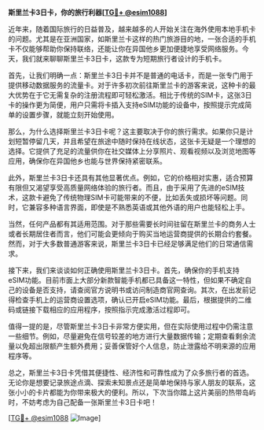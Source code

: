 **斯里兰卡3日卡，你的旅行利器[[TG💪+ @esim1088](https://t.me/s/esim1088)]**

近年来，随着国际旅行的日益普及，越来越多的人开始关注在海外使用本地手机卡的问题。尤其是在亚洲国家，如斯里兰卡这样的热门旅游目的地，一张合适的手机卡不仅能够帮助你保持联络，还能让你在异国他乡更加便捷地享受网络服务。今天，我们就来聊聊斯里兰卡3日卡，这款专为短期旅行者设计的手机卡。

首先，让我们明确一点：斯里兰卡3日卡并不是普通的电话卡，而是一张专门用于提供移动数据服务的流量卡。对于许多初次前往斯里兰卡的游客来说，这种卡的最大优势在于它无需复杂的注册流程即可轻松激活。相比于传统的SIM卡，这张3日卡的操作更为简便，用户只需将卡插入支持eSIM功能的设备中，按照提示完成简单的设置步骤，就能立刻开始使用。

那么，为什么选择斯里兰卡3日卡呢？这主要取决于你的旅行需求。如果你只是计划短暂停留几天，并且希望在旅途中随时保持在线状态，这张卡无疑是一个理想的选择。它提供了充足的流量供你在社交媒体上分享照片、观看视频以及浏览地图等应用，确保你在异国他乡也能与世界保持紧密联系。

此外，斯里兰卡3日卡还具有其他显著优点。例如，它的价格相对实惠，适合预算有限但又渴望享受高质量网络体验的旅行者。而且，由于采用了先进的eSIM技术，这款卡避免了传统物理SIM卡可能带来的不便，比如丢失或损坏等问题。同时，它兼容多种语言界面，即使是不熟悉英语或其他外语的用户也能轻松上手。

当然，任何产品都有其适用范围。对于那些需要长时间驻留在斯里兰卡的商务人士或者长期居住者而言，他们可能会更倾向于购买当地运营商提供的长期合约套餐。然而，对于大多数普通游客来说，斯里兰卡3日卡已经足够满足他们的日常通信需求。

接下来，我们来谈谈如何正确使用斯里兰卡3日卡。首先，确保你的手机支持eSIM功能。目前市面上大部分新款智能手机都已具备这一特性，但如果不确定自己的设备是否支持，请查阅官方说明书或访问制造商官网查询。其次，在出发前记得检查手机上的运营商设置选项，确认已开启eSIM功能。最后，根据提供的二维码或链接下载相应的应用程序，按照指示完成激活过程即可。

值得一提的是，尽管斯里兰卡3日卡非常方便实用，但在实际使用过程中仍需注意一些细节。例如，尽量避免在信号较差的地方进行大量数据传输；定期查看剩余流量以免超出限额产生额外费用；妥善保管好个人信息，防止泄露给不明来源的应用程序等。

总之，斯里兰卡3日卡凭借其便捷性、经济性和可靠性成为了众多旅行者的首选。无论你是想要记录旅途点滴、探索未知景点还是简单地保持与家人朋友的联系，这张小小的卡片都能为你带来极大的便利。所以，下次当你踏上这片美丽的热带岛屿时，不妨考虑为自己配备一张斯里兰卡3日卡吧！

[[TG💪+ @esim1088](https://t.me/s/esim1088) ![Image](https://i.postimg.cc/4NQfJmqS/Snipaste-2025-05-13-00-14-12.png)]